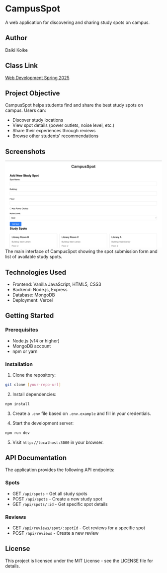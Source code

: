 # CampusSpot

A web application for discovering and sharing study spots on campus.

## Author
Daiki Koike

## Class Link
[Web Development Spring 2025](https://johnguerra.co/classes/webDevelopment_spring_2025/)

## Project Objective
CampusSpot helps students find and share the best study spots on campus. Users can:
- Discover study locations
- View spot details (power outlets, noise level, etc.)
- Share their experiences through reviews
- Browse other students' recommendations

## Screenshots
![CampusSpot Interface](./docs/images/campus-spot-main.png)
The main interface of CampusSpot showing the spot submission form and list of available study spots.

## Technologies Used
- Frontend: Vanilla JavaScript, HTML5, CSS3
- Backend: Node.js, Express
- Database: MongoDB
- Deployment: Vercel

## Getting Started

### Prerequisites
- Node.js (v14 or higher)
- MongoDB account
- npm or yarn

### Installation
1. Clone the repository:
```bash
git clone [your-repo-url]
```

2. Install dependencies:
```bash
npm install
```

3. Create a `.env` file based on `.env.example` and fill in your credentials.

4. Start the development server:
```bash
npm run dev
```

5. Visit `http://localhost:3000` in your browser.

## API Documentation
The application provides the following API endpoints:

### Spots
- GET `/api/spots` - Get all study spots
- POST `/api/spots` - Create a new study spot
- GET `/api/spots/:id` - Get specific spot details

### Reviews
- GET `/api/reviews/spot/:spotId` - Get reviews for a specific spot
- POST `/api/reviews` - Create a new review

## License
This project is licensed under the MIT License - see the LICENSE file for details.
